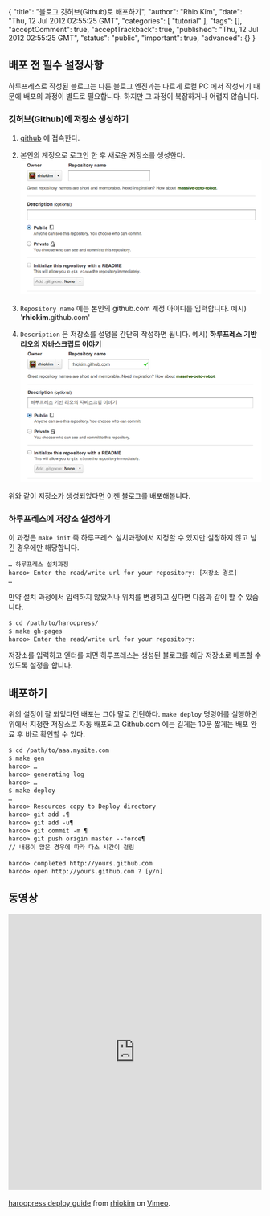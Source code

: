 {
    "title": "블로그 깃허브(Github)로 배포하기",
    "author": "Rhio Kim",
    "date": "Thu, 12 Jul 2012 02:55:25 GMT",
    "categories": [
        "tutorial"
    ],
    "tags": [],
    "acceptComment": true,
    "acceptTrackback": true,
    "published": "Thu, 12 Jul 2012 02:55:25 GMT",
    "status": "public",
    "important": true,
    "advanced": {}
}

## 배포 전 필수 설정사항
하루프레스로 작성된 블로그는 다른 블로그 엔진과는 다르게 로컬 PC 에서 작성되기 때문에 배포의 과정이 별도로 필요합니다. 하지만 그 과정이 복잡하거나 어렵지 않습니다.

### 깃허브(Github)에 저장소 생성하기
1. [github](http://github.com) 에 접속한다. 

2. 본인의 계정으로 로그인 한 후 새로운 저장소를 생성한다.
![github 저장소 생성 페이지](./@img/new-repository.png "저장소 생성 페이지")

3. `Repository name` 에는 본인의 github.com 계정 아이디를 입력합니다. 예시) '**rhiokim**.github.com'
4. `Description` 은 저장소를 설명을 간단히 작성하면 됩니다.  예시) **하루프레스 기반 리오의 자바스크립트 이야기**
![저장소 입력할 내용](./@img/set-repository.png "저장소 입력할 내용")

위와 같이 저장소가 생성되었다면 이젠 블로그를 배포해봅니다.

### 하루프레스에 저장소 설정하기
이 과정은 `make init` 즉 하루프레스 설치과정에서 지정할 수 있지만 설정하지 않고 넘긴 경우에만 해당합니다.

```
… 하루프레스 설치과정
haroo> Enter the read/write url for your repository: [저장소 경로]
…
```
 만약 설치 과정에서 입력하지 않았거나 위치를 변경하고 싶다면 다음과 같이 할 수 있습니다.
 
 ```
 $ cd /path/to/haroopress/
 $ make gh-pages
 haroo> Enter the read/write url for your repository: 
 ```
 저장소를 입력하고 엔터를 치면 하루프레스는 생성된 블로그를 해당 저장소로 배포할 수 있도록 설정을 합니다.

## 배포하기
위의 설정이 잘 되었다면 배포는 그야 말로 간단하다.  `make deploy` 명령어를 실행하면 위에서 지정한 저장소로 자동 배포되고 Github.com 에는 길게는 10분 짧게는 배포 완료 후 바로 확인할 수 있다.

```
$ cd /path/to/aaa.mysite.com
$ make gen
haroo> … 
haroo> generating log
haroo> …
$ make deploy
…
haroo> Resources copy to Deploy directory
haroo> git add .¶
haroo> git add -u¶
haroo> git commit -m ¶
haroo> git push origin master --force¶
// 내용이 많은 경우에 따라 다소 시간이 걸림

haroo> completed http://yours.github.com
haroo> open http://yours.github.com ? [y/n]
```

## 동영상

<iframe src="http://player.vimeo.com/video/45679687?color=ffffff" width="100%" height="550" frameborder="0" webkitAllowFullScreen mozallowfullscreen allowFullScreen></iframe> <p><a href="http://vimeo.com/45679687">haroopress deploy guide</a> from <a href="http://vimeo.com/rhio">rhiokim</a> on <a href="http://vimeo.com">Vimeo</a>.</p>